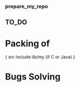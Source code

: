 ### prepare_my_repo

## TO_DO

# Packing of
{
    src
    include
    lib/my (if C or Java)
}

# Bugs Solving